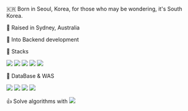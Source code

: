 :kr: Born in Seoul, Korea,
for those who may be wondering, it's South Korea.

:koala: Raised in Sydney, Australia

👀 Into Backend development

🌱 Stacks

<img src="https://img.shields.io/badge/JAVA-007396?style=for-the-badge&logo=java&logoColor=white">  <img src="https://img.shields.io/badge/Spring-6DB33F?style=for-the-badge&logo=Spring&logoColor=white">   <img src="https://img.shields.io/badge/javascript-F7DF1E?style=for-the-badge&logo=javascript&logoColor=black">   <img src="https://img.shields.io/badge/-NodeJS-yellow?style=for-the-badge&logo=Node.js&logoColor=white">  <img src="https://img.shields.io/badge/jquery-0769AD?style=for-the-badge&logo=jquery&logoColor=white">

:floppy_disk: DataBase & WAS

<img src="https://img.shields.io/badge/oracle-F80000?style=for-the-badge&logo=oracle&logoColor=white">  <img src="https://img.shields.io/badge/mysql-4479A1?style=for-the-badge&logo=mysql&logoColor=white">  <img src="https://img.shields.io/badge/mariaDB-003545?style=for-the-badge&logo=mariaDB&logoColor=white">      <img src="https://img.shields.io/badge/apache tomcat-F8DC75?style=for-the-badge&logo=apachetomcat&logoColor=white">

:thumbsup: Solve algorithms with <img src="https://img.shields.io/badge/Python-3766AB?style=flat-square&logo=Python&logoColor=white"/> 
